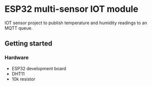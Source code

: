 # ESP32 multi-sensor IOT module

IOT sensor project to publish temperature and humidity readings to an MQTT queue.

## Getting started

### Hardware

- ESP32 development board
- DHT11
- 10k resistor
